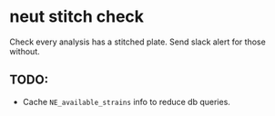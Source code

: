 # neut stitch check

Check every analysis has a stitched plate. Send slack alert for those without.

## TODO:
- Cache `NE_available_strains` info to reduce db queries.
